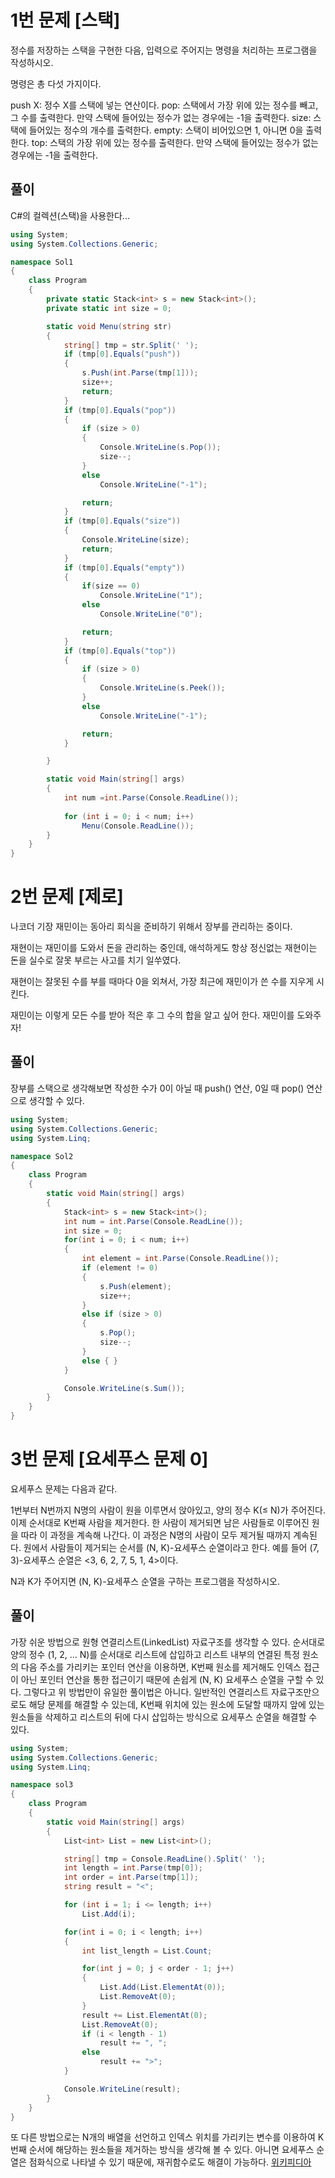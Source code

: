# 1번 문제 [스택]
정수를 저장하는 스택을 구현한 다음, 입력으로 주어지는 명령을 처리하는 프로그램을 작성하시오.

명령은 총 다섯 가지이다.

push X: 정수 X를 스택에 넣는 연산이다.
pop: 스택에서 가장 위에 있는 정수를 빼고, 그 수를 출력한다. 만약 스택에 들어있는 정수가 없는 경우에는 -1을 출력한다.
size: 스택에 들어있는 정수의 개수를 출력한다.
empty: 스택이 비어있으면 1, 아니면 0을 출력한다.
top: 스택의 가장 위에 있는 정수를 출력한다. 만약 스택에 들어있는 정수가 없는 경우에는 -1을 출력한다.

## 풀이
C#의 컬렉션(스택)을 사용한다...
```csharp
using System;
using System.Collections.Generic;

namespace Sol1
{
    class Program
    {
        private static Stack<int> s = new Stack<int>();
        private static int size = 0;

        static void Menu(string str)
        {
            string[] tmp = str.Split(' ');
            if (tmp[0].Equals("push"))
            {
                s.Push(int.Parse(tmp[1]));
                size++;
                return;
            }
            if (tmp[0].Equals("pop"))
            {
                if (size > 0)
                {
                    Console.WriteLine(s.Pop());
                    size--;
                }
                else
                    Console.WriteLine("-1");

                return;
            }
            if (tmp[0].Equals("size"))
            {
                Console.WriteLine(size);
                return;
            }
            if (tmp[0].Equals("empty"))
            {
                if(size == 0)
                    Console.WriteLine("1");
                else
                    Console.WriteLine("0");

                return;
            }
            if (tmp[0].Equals("top"))
            {
                if (size > 0)
                {
                    Console.WriteLine(s.Peek());
                }
                else
                    Console.WriteLine("-1");

                return;
            }

        }

        static void Main(string[] args)
        {
            int num =int.Parse(Console.ReadLine());
            
            for (int i = 0; i < num; i++)
                Menu(Console.ReadLine());
        }
    }
}
```

# 2번 문제 [제로]
나코더 기장 재민이는 동아리 회식을 준비하기 위해서 장부를 관리하는 중이다.

재현이는 재민이를 도와서 돈을 관리하는 중인데, 애석하게도 항상 정신없는 재현이는 돈을 실수로 잘못 부르는 사고를 치기 일쑤였다.

재현이는 잘못된 수를 부를 때마다 0을 외쳐서, 가장 최근에 재민이가 쓴 수를 지우게 시킨다.

재민이는 이렇게 모든 수를 받아 적은 후 그 수의 합을 알고 싶어 한다. 재민이를 도와주자!

## 풀이
장부를 스택으로 생각해보면 작성한 수가 0이 아닐 때 push() 연산, 0일 때 pop() 연산으로 생각할 수 있다.
```csharp
using System;
using System.Collections.Generic;
using System.Linq;

namespace Sol2
{
    class Program
    {
        static void Main(string[] args)
        {
            Stack<int> s = new Stack<int>();
            int num = int.Parse(Console.ReadLine());
            int size = 0;
            for(int i = 0; i < num; i++)
            {
                int element = int.Parse(Console.ReadLine());
                if (element != 0)
                {
                    s.Push(element);
                    size++;
                }
                else if (size > 0)
                {
                    s.Pop();
                    size--;
                }
                else { }
            }

            Console.WriteLine(s.Sum());
        }
    }
}
```

# 3번 문제 [요세푸스 문제 0]
요세푸스 문제는 다음과 같다.

1번부터 N번까지 N명의 사람이 원을 이루면서 앉아있고, 양의 정수 K(≤ N)가 주어진다. 이제 순서대로 K번째 사람을 제거한다. 한 사람이 제거되면 남은 사람들로 이루어진 원을 따라 이 과정을 계속해 나간다. 이 과정은 N명의 사람이 모두 제거될 때까지 계속된다. 원에서 사람들이 제거되는 순서를 (N, K)-요세푸스 순열이라고 한다. 예를 들어 (7, 3)-요세푸스 순열은 <3, 6, 2, 7, 5, 1, 4>이다.

N과 K가 주어지면 (N, K)-요세푸스 순열을 구하는 프로그램을 작성하시오.

## 풀이
가장 쉬운 방법으로 원형 연결리스트(LinkedList) 자료구조를 생각할 수 있다. 순서대로 양의 정수 (1, 2, ... N)를 순서대로 리스트에 삽입하고 리스트 내부의 연결된 특정 원소의 다음 주소를 
가리키는 포인터 연산을 이용하면, K번째 원소를 제거해도 인덱스 접근이 아닌 포인터 연산을 통한 접근이기 때문에 손쉽게 (N, K) 요세푸스 순열을 구할 수 있다.
그렇다고 위 방법만이 유일한 풀이법은 아니다. 일반적인 연결리스트 자료구조만으로도 해당 문제를 해결할 수 있는데, K번째 위치에 있는 원소에 도달할 때까지 앞에 있는 원소들을 삭제하고 리스트의
뒤에 다시 삽입하는 방식으로 요세푸스 순열을 해결할 수 있다.
```csharp
using System;
using System.Collections.Generic;
using System.Linq;

namespace sol3
{
    class Program
    {
        static void Main(string[] args)
        {
            List<int> List = new List<int>();

            string[] tmp = Console.ReadLine().Split(' ');
            int length = int.Parse(tmp[0]);
            int order = int.Parse(tmp[1]);
            string result = "<";

            for (int i = 1; i <= length; i++)
                List.Add(i);

            for(int i = 0; i < length; i++)
            {
                int list_length = List.Count;

                for(int j = 0; j < order - 1; j++)
                {
                    List.Add(List.ElementAt(0));
                    List.RemoveAt(0);
                }
                result += List.ElementAt(0);
                List.RemoveAt(0);
                if (i < length - 1)
                    result += ", ";
                else
                    result += ">";
            }

            Console.WriteLine(result);
        }
    }
}
```
또 다른 방법으로는 N개의 배열을 선언하고 인덱스 위치를 가리키는 변수를 이용하여 K번째 순서에 해당하는 원소들을 제거하는 방식을 생각해 볼 수 있다.
아니면 요세푸스 순열은 점화식으로 나타낼 수 있기 때문에, 재귀함수로도 해결이 가능하다.
[위키피디아](https://ko.wikipedia.org/wiki/%EC%9A%94%EC%84%B8%ED%91%B8%EC%8A%A4_%EB%AC%B8%EC%A0%9C)
